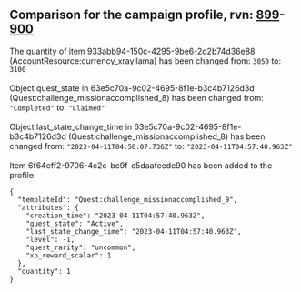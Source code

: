 ## Comparison for the campaign profile, rvn: [899](https://github.com/PRO100KatYT/FortniteProfileRevisions/tree/main/profiles/campaign/899%20campaign.json)-[900](https://github.com/PRO100KatYT/FortniteProfileRevisions/tree/main/profiles/campaign/900%20campaign.json)

The quantity of item 933abb94-150c-4295-9be6-2d2b74d36e88 (AccountResource:currency_xrayllama) has been changed from: `3050` to: `3100`
<br><br>
Object quest_state in 63e5c70a-9c02-4695-8f1e-b3c4b7126d3d (Quest:challenge_missionaccomplished_8) has been changed from: `"Completed"` to: `"Claimed"`
<br><br>
Object last_state_change_time in 63e5c70a-9c02-4695-8f1e-b3c4b7126d3d (Quest:challenge_missionaccomplished_8) has been changed from: `"2023-04-11T04:50:07.736Z"` to: `"2023-04-11T04:57:40.963Z"`
<br><br>
Item 6f64eff2-9706-4c2c-bc9f-c5daafeede90 has been added to the profile:

```
{
  "templateId": "Quest:challenge_missionaccomplished_9",
  "attributes": {
    "creation_time": "2023-04-11T04:57:40.963Z",
    "quest_state": "Active",
    "last_state_change_time": "2023-04-11T04:57:40.963Z",
    "level": -1,
    "quest_rarity": "uncommon",
    "xp_reward_scalar": 1
  },
  "quantity": 1
}
```

<br><br>
